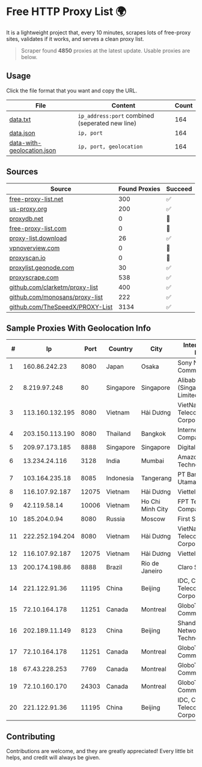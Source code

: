 
# Free HTTP Proxy List 🌍

It is a lightweight project that, every 10 minutes, scrapes lots of free-proxy sites, validates if it works, and serves a clean proxy list.


> Scraper found **4850** proxies at the latest update. Usable proxies are below.

## Usage

Click the file format that you want and copy the URL.


|File|Content|Count|
|----|-------|-----|
|[data.txt](https://raw.githubusercontent.com/themiralay/Proxy-List-World/master/data.txt)|`ip_address:port` combined (seperated new line)|164|
|[data.json](https://raw.githubusercontent.com/themiralay/Proxy-List-World/master/data.json)|`ip, port`|164|
|[data-with-geolocation.json](https://raw.githubusercontent.com/themiralay/Proxy-List-World/master/data-with-geolocation.json)|`ip, port, geolocation`|164|

## Sources

|Source|Found Proxies|Succeed|
|------|-------------|-------|
|[free-proxy-list.net](https://free-proxy-list.net)|300|✅|
|[us-proxy.org](https://www.us-proxy.org)|200|✅|
|[proxydb.net](http://proxydb.net)|0|🚫|
|[free-proxy-list.com](https://free-proxy-list.com/?page=&port=&type%5B%5D=http&type%5B%5D=https&up_time=0&search=Search)|0|🚫|
|[proxy-list.download](https://www.proxy-list.download/HTTP)|26|✅|
|[vpnoverview.com](https://vpnoverview.com/privacy/anonymous-browsing/free-proxy-servers)|0|🚫|
|[proxyscan.io](https://www.proxyscan.io)|0|🚫|
|[proxylist.geonode.com](https://proxylist.geonode.com/api/proxy-list?limit=300&page=1&sort_by=lastChecked&sort_type=desc&protocols=http,https)|30|✅|
|[proxyscrape.com](https://api.proxyscrape.com/v2/?request=displayproxies&protocol=http&timeout=10000&country=all&ssl=all&anonymity=all)|538|✅|
|[github.com/clarketm/proxy-list](https://raw.githubusercontent.com/clarketm/proxy-list/master/proxy-list-raw.txt)|400|✅|
|[github.com/monosans/proxy-list](https://raw.githubusercontent.com/monosans/proxy-list/main/proxies/http.txt)|222|✅|
|[github.com/TheSpeedX/PROXY-List](https://raw.githubusercontent.com/TheSpeedX/PROXY-List/master/http.txt)|3134|✅|


## Sample Proxies With Geolocation Info

|#|Ip|Port|Country|City|Internet Service Provider|
|-|--|----|-------|----|-------------------------|
|1|160.86.242.23|8080|Japan|Osaka|Sony Network Communications Inc|
|2|8.219.97.248|80|Singapore|Singapore|Alibaba Cloud (Singapore) Private Limited|
|3|113.160.132.195|8080|Vietnam|Hải Dương|VietNam Post and Telecom Corporation|
|4|203.150.113.190|8080|Thailand|Bangkok|Internet Thailand Company Ltd.|
|5|209.97.173.185|8888|Singapore|Singapore|DigitalOcean, LLC|
|6|13.234.24.116|3128|India|Mumbai|Amazon Technologies Inc.|
|7|103.164.235.18|8085|Indonesia|Tangerang|PT Bantani Media Utama|
|8|116.107.92.187|12075|Vietnam|Hải Dương|Viettel Corporation|
|9|42.119.58.14|10006|Vietnam|Ho Chi Minh City|FPT Telecom Company|
|10|185.204.0.94|8080|Russia|Moscow|First Server Limited|
|11|222.252.194.204|8080|Vietnam|Hải Dương|VietNam Post and Telecom Corporation|
|12|116.107.92.187|12075|Vietnam|Hải Dương|Viettel Corporation|
|13|200.174.198.86|8888|Brazil|Rio de Janeiro|Claro S.A|
|14|221.122.91.36|11195|China|Beijing|IDC, China Telecommunications Corporation|
|15|72.10.164.178|11251|Canada|Montreal|GloboTech Communications|
|16|202.189.11.149|8123|China|Beijing|Shandong eshinton Network Technology Co., Ltd.|
|17|72.10.164.178|11251|Canada|Montreal|GloboTech Communications|
|18|67.43.228.253|7769|Canada|Montreal|GloboTech Communications|
|19|72.10.160.170|24303|Canada|Montreal|GloboTech Communications|
|20|221.122.91.36|11195|China|Beijing|IDC, China Telecommunications Corporation|



## Contributing

Contributions are welcome, and they are greatly appreciated! Every
little bit helps, and credit will always be given.

